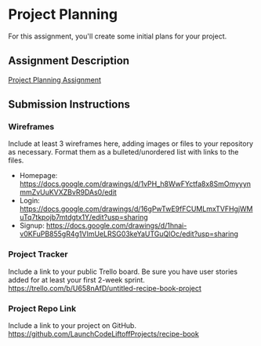 # Project Planning
For this assignment, you'll create some initial plans for your project.

## Assignment Description
[Project Planning Assignment](https://education.launchcode.org/liftoff/modules/assignments/project-planning)

## Submission Instructions

### Wireframes

Include at least 3 wireframes here, adding images or files to your repository as necessary. Format them as a bulleted/unordered list with links to the files.
* Homepage: https://docs.google.com/drawings/d/1vPH_h8WwFYctfa8x8SmOmyyynmmZvUuKVXZBvR9DAs0/edit
* Login: https://docs.google.com/drawings/d/16gPwTwE9fFCUMLmxTVFHgjWMuTq7tkpojb7mtdgtx1Y/edit?usp=sharing
* Signup: https://docs.google.com/drawings/d/1hnai-v0KFuPB855gR4g1VImUeLRSG03keYaUTGuQlOc/edit?usp=sharing

### Project Tracker

Include a link to your public Trello board. Be sure you have user stories added for at least your first 2-week sprint.
https://trello.com/b/U658nAfD/untitled-recipe-book-project

### Project Repo Link

Include a link to your project on GitHub.
https://github.com/LaunchCodeLiftoffProjects/recipe-book
